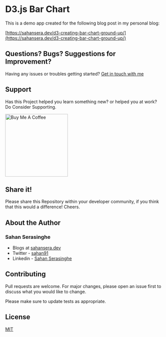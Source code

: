 # D3.js Bar Chart

This is a demo app created for the following blog post in my personal blog:

[https://sahansera.dev/d3-creating-bar-chart-ground-up/](https://sahansera.dev/d3-creating-bar-chart-ground-up/)

## Questions? Bugs? Suggestions for Improvement?
Having any issues or troubles getting started? [Get in touch with me](https://sahansera.dev/contact/) 

## Support
Has this Project helped you learn something new? or helped you at work? Do Consider Supporting.

<a href="https://www.buymeacoffee.com/sahan" target="_blank"><img src="https://cdn.buymeacoffee.com/buttons/default-orange.png" alt="Buy Me A Coffee" width="200"  ></a>

## Share it!
Please share this Repository within your developer community, if you think that this would a difference! Cheers.

## About the Author
### Sahan Serasinghe
- Blogs at [sahansera.dev](https://sahansera.dev/)
- Twitter - [sahan91](https://www.twitter.com/sahan91)
- Linkedin - [Sahan Serasinghe](https://www.linkedin.com/in/sahanserasinghe/)

## Contributing
Pull requests are welcome. For major changes, please open an issue first to discuss what you would like to change.

Please make sure to update tests as appropriate.

## License
[MIT](https://choosealicense.com/licenses/mit/)
